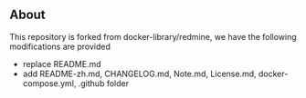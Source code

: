 ## About

This repository is forked from docker-library/redmine, we have the following modifications are provided

* replace README.md
* add README-zh.md, CHANGELOG.md, Note.md, License.md, docker-compose.yml, .github folder
